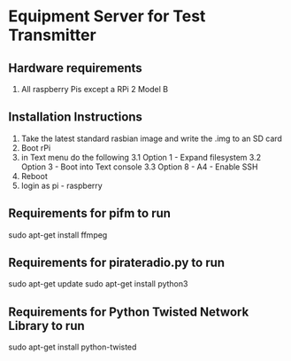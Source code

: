 # Equipment Server for Test Transmitter

## Hardware requirements
1. All raspberry Pis except a RPi 2 Model B

## Installation Instructions
1. Take the latest standard rasbian image and write the .img to an SD card
2. Boot rPi
3. in Text menu do the following
3.1 Option 1 - Expand filesystem
3.2 Option 3 - Boot into Text console
3.3 Option 8 - A4 - Enable SSH
4. Reboot
5. login as pi - raspberry


## Requirements for pifm to run
sudo apt-get install ffmpeg

## Requirements for pirateradio.py to run
sudo apt-get update
sudo apt-get install python3

## Requirements for Python Twisted Network Library to run
sudo apt-get install python-twisted